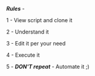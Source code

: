 **_Rules_** -

1 - View script and clone it

2 - Understand it

3 - Edit it per your need

4 - Execute it

5 - **_DON'T repeat_** - Automate it ;)
